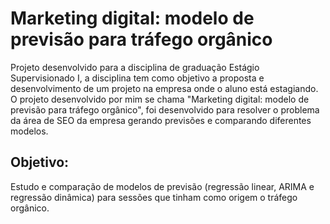 # Marketing digital: modelo de previsão para tráfego orgânico

Projeto desenvolvido para a disciplina de graduação Estágio Supervisionado I, a disciplina tem como objetivo a proposta e desenvolvimento de um projeto na empresa onde o aluno está estagiando. O projeto desenvolvido por mim se chama "Marketing digital: modelo de previsão para tráfego orgânico", foi desenvolvido para resolver o problema da área de SEO da empresa gerando previsões e comparando diferentes modelos.

## Objetivo: 
Estudo e comparação de modelos de previsão (regressão linear, ARIMA e regressão dinâmica) para sessões que tinham como origem o tráfego orgânico.

